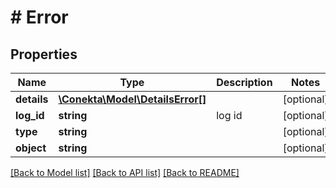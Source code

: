 # # Error

## Properties

Name | Type | Description | Notes
------------ | ------------- | ------------- | -------------
**details** | [**\Conekta\Model\DetailsError[]**](DetailsError.md) |  | [optional]
**log_id** | **string** | log id | [optional]
**type** | **string** |  | [optional]
**object** | **string** |  | [optional]

[[Back to Model list]](../../README.md#models) [[Back to API list]](../../README.md#endpoints) [[Back to README]](../../README.md)
